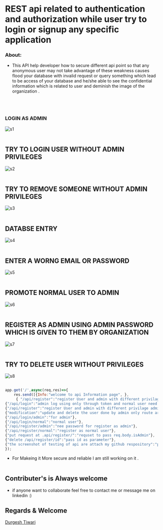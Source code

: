 # REST api related to authentication and authorization while user try to login or signup any specific application

### About:
- This API  help developer how to secure different api point so that any anonymous user may not take advantage of these weakness causes flood your database with 
 invalid request  or query something which lead to be access of your database and he/she able to see the confidential information which is related  to user 
 and deminish  the image of the organization . 

<br><br>

### LOGIN AS ADMIN
![s1](https://github.com/blackhat955/internship_task_project_new/blob/main/intership_assingment_image_of_testing_api/login%20as%20admin.png) <br><br>
## TRY TO LOGIN USER WITHOUT ADMIN PRIVILEGES
![s2](https://github.com/blackhat955/internship_task_project_new/blob/main/intership_assingment_image_of_testing_api/try%20to%20login%20as%20admin%20without%20token.png)  <br><br>
## TRY TO REMOVE  SOMEONE WITHOUT ADMIN PRIVILEGES 
![s3](https://github.com/blackhat955/internship_task_project_new/blob/main/intership_assingment_image_of_testing_api/try%20to%20delete%20some%20without%20a%20valid%20token.png)  <br><br>
## DATABSE ENTRY 
![s4](https://github.com/blackhat955/internship_task_project_new/blob/main/intership_assingment_image_of_testing_api/entry%20of%20new%20user.png)  <br><br>
## ENTER A WORNG EMAIL OR PASSWORD
![s5](https://github.com/blackhat955/internship_task_project_new/blob/main/intership_assingment_image_of_testing_api/try%20to%20update%20password%20for%20worng%20email.png)  <br><br>
## PROMOTE NORMAL USER TO ADMIN 
![s6](https://github.com/blackhat955/internship_task_project_new/blob/main/intership_assingment_image_of_testing_api/udate%20the%20user%20as%20admin%20postman%20put%20call.png)  <br><br>
## REGISTER AS ADMIN USING ADMIN PASSWORD WHICH IS GIVEN TO THEM BY ORGANIZATION
![s7](https://github.com/blackhat955/internship_task_project_new/blob/main/intership_assingment_image_of_testing_api/register%20as%20admin%20with%20admin%20password.png)  <br><br>
## TRY TO DELETE USER WITHOUT PRIVILEGES
![s8](https://github.com/blackhat955/internship_task_project_new/blob/main/intership_assingment_image_of_testing_api/try%20to%20delete%20some%20without%20a%20valid%20token.png)  <br><br>
```javascript
app.get('/',async(req,res)=>{
    res.send([{Info:"welcome to api Information page", },
     { "/api/register":"register User and admin with different privilage admin need to admin password for register"},
{"/api/login":"admin log using only through token and normal user need to send req.body having userId and password"},
{"/api/register":"register User and admin with different privilage admin need to admin password for register"},
{"modification":"update and delete the user done by admin only route are protected"},
{"/api/login/admin":"for admin"},
{"/api/login/normal":"normal user"},
{"/api/register/admin":"nee password for register as admin"},
{"/api/register/normal":"register as normal user"},
{"put request at .api/register/":"requset to pass req.body.isAdmin"},
{"delete /api/register/id":"pass id as parameter"},
{"the screenshot of testing of api are attach my github respository":"pls have a look"}])
});
```
- For Makeing it  More secure and reliable I am still working on it  .<br><br>
## Contributer's is Always welcome 
- if anyone want to collaborate feel free to contact me or message me on linkedin    :)  <br>
## Regards & Welcome <br>

[Durgesh Tiwari](https://www.linkedin.com/in/durgesh98/)
